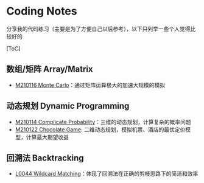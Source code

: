 # Coding Notes

分享我的代码练习（主要是为了方便自己以后参考），以下只列举一些个人觉得比较好的

[ToC]

## 数组/矩阵 Array/Matrix
- [M210116 Monte Carlo](./Other_Source/M210116_Monte_Carlo.py)：通过矩阵运算极大的加速大规模的模拟

## 动态规划 Dynamic Programming

- [M210114 Complicate Probability](./Other_Source/M210114_Complicate_Probability.py)：三维的动态规划，计算复杂的概率问题
- [M210122 Chocolate Game](./Other_Source/USC_DSO570_Chocolate_Game): 二维动态规划，模拟机票、酒店的最优定价模型，计算最大期望收益

## 回溯法 Backtracking

- [L0044 Wildcard Matching](./Leetcode/L0044_wildcard-matching.py)：体现了回溯法在正确的剪枝思路下的简洁和效率